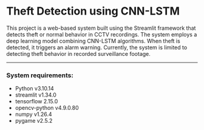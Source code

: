 # Theft Detection using CNN-LSTM
This project is a web-based system built using the Streamlit framework that detects theft or normal behavior in CCTV recordings. The system employs a deep learning model combining CNN-LSTM algorithms. When theft is detected, it triggers an alarm warning. Currently, the system is limited to detecting theft behavior in recorded surveillance footage.

---

### System requirements:
- Python v3.10.14
- streamlit v1.34.0
- tensorflow 2.15.0
- opencv-python v4.9.0.80
- numpy v1.26.4
- pygame v2.5.2